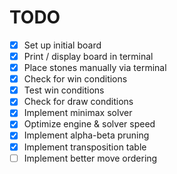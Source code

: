 # TODO
- [x] Set up initial board
- [x] Print / display board in terminal
- [x] Place stones manually via terminal
- [x] Check for win conditions
- [x] Test win conditions
- [x] Check for draw conditions
- [x] Implement minimax solver
- [x] Optimize engine & solver speed
- [x] Implement alpha-beta pruning
- [x] Implement transposition table
- [ ] Implement better move ordering